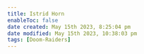 ```yaml
---
title: Istrid Horn
enableToc: false
date created: May 15th 2023, 8:25:04 pm
date modified: May 15th 2023, 10:38:03 pm
tags: [Doom-Raiders]
---
```


